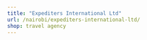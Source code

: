 ```yaml
---
title: "Expediters International Ltd"
url: /nairobi/expediters-international-ltd/
shop: travel agency
---
```

